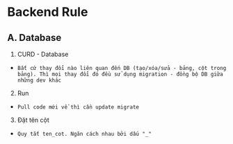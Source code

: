 # Backend Rule

## A. Database
1. CURD - Database
- `Bất cứ thay đổi nào liên quan đến DB (tạo/xóa/sửa - bảng, cột trong bảng).
Thì mọi thay đổi đó đều sử dụng migration - đồng bộ DB giữa những dev khác`
2. Run 
- `Pull code mới về thì cần update migrate`
3. Đặt tên cột 
- `Quy tắt ten_cot. Ngăn cách nhau bởi dấu "_"`